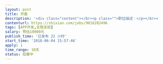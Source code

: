 ```yaml
---                
layout: post       
title: 开酱           
description: '<div class="content"></br><p class="">职位描述：</p></br><p class="">1.使用React Native和React.js进行移动应用研发</p></br><p class="">2.封装React Native原生组件，并完成Android与iOS客户端集成</p></br><p class="">3.持续改进移动APP性能、安全性、稳定性和可扩展性</p></br><p class="">职位要求：</p></br><p class="">1.有React Native实际开发经验</p></br><p class="">2.有一定的Android/IOS原生开发经验</p></br><p class="">3.熟悉模块化、组件化、前端工程化，了解ReactNative的基本实现原理，熟悉组件间的通信和数据的管理</p></br><p class="">4.具备react/redux/node/mst/typescript 开发经验优先考虑</p></br><p class="">5.具备良好的沟通能力和优秀的团队协作能力，思维敏捷，有一定自学能力。</p></br></div>'     
contenturl: https://shixian.com/jobs/9016282496      
tags: [APP开发,全程坐班]            
salary: 预估10000元          
publish_time: '已发布 22 小时'         
start_time: '2018-06-04 15:57:46'           
apply: 1                   
time_range: 10天              
status: 招募中                  
---                 
```

